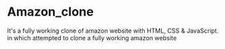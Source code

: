 # Amazon_clone
It's a fully working clone of amazon website with HTML, CSS &amp; JavaScript. in which attempted to clone a fully working amazon website
